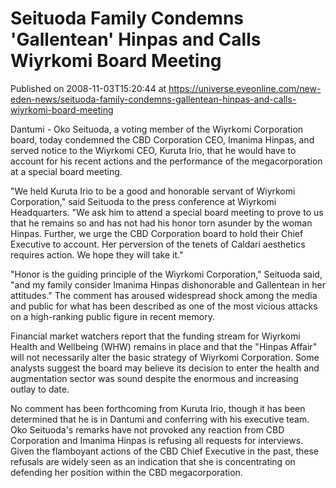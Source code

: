 # Seituoda Family Condemns 'Gallentean' Hinpas and Calls Wiyrkomi Board Meeting
Published on 2008-11-03T15:20:44 at https://universe.eveonline.com/new-eden-news/seituoda-family-condemns-gallentean-hinpas-and-calls-wiyrkomi-board-meeting

Dantumi - Oko Seituoda, a voting member of the Wiyrkomi Corporation board, today condemned the CBD Corporation CEO, Imanima Hinpas, and served notice to the Wiyrkomi CEO, Kuruta Irio, that he would have to account for his recent actions and the performance of the megacorporation at a special board meeting.

"We held Kuruta Irio to be a good and honorable servant of Wiyrkomi Corporation," said Seituoda to the press conference at Wiyrkomi Headquarters. "We ask him to attend a special board meeting to prove to us that he remains so and has not had his honor torn asunder by the woman Hinpas. Further, we urge the CBD Corporation board to hold their Chief Executive to account. Her perversion of the tenets of Caldari aesthetics requires action. We hope they will take it."

"Honor is the guiding principle of the Wiyrkomi Corporation," Seituoda said, "and my family consider Imanima Hinpas dishonorable and Gallentean in her attitudes." The comment has aroused widespread shock among the media and public for what has been described as one of the most vicious attacks on a high-ranking public figure in recent memory.

Financial market watchers report that the funding stream for Wiyrkomi Health and Wellbeing (WHW) remains in place and that the "Hinpas Affair" will not necessarily alter the basic strategy of Wiyrkomi Corporation. Some analysts suggest the board may believe its decision to enter the health and augmentation sector was sound despite the enormous and increasing outlay to date.

No comment has been forthcoming from Kuruta Irio, though it has been determined that he is in Dantumi and conferring with his executive team. Oko Seituoda's remarks have not provoked any reaction from CBD Corporation and Imanima Hinpas is refusing all requests for interviews. Given the flamboyant actions of the CBD Chief Executive in the past, these refusals are widely seen as an indication that she is concentrating on defending her position within the CBD megacorporation.
